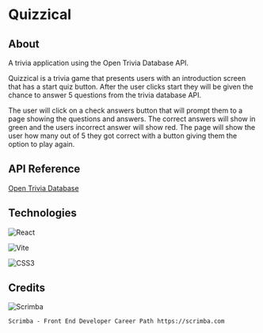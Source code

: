 # Quizzical

## About
A trivia application using the Open Trivia Database API.

Quizzical is a trivia game that presents users with an introduction screen that has a start quiz button. After the user clicks start they will be given the chance to answer 5 questions from the trivia database API.

The user will click on a check answers button that will prompt them to a page showing the questions and answers. The correct answers will show in green and the users incorrect answer will show red. The page will show the user how many out of 5 they got correct with a button giving them the option to play again.

## API Reference
[Open Trivia Database](https://opentdb.com/api_config.php)


## Technologies

![React](https://img.shields.io/badge/react-%2320232a.svg?style=for-the-badge&logo=react&logoColor=%2361DAFB)

![Vite](https://img.shields.io/badge/vite-%23646CFF.svg?style=for-the-badge&logo=vite&logoColor=white)

![CSS3](https://img.shields.io/badge/css3-%231572B6.svg?style=for-the-badge&logo=css3&logoColor=white)


## Credits

![Scrimba](https://img.shields.io/badge/scrimba-2B283A?style=for-the-badge&logo=scrimba&logoColor=white)

`Scrimba - Front End Developer Career Path
https://scrimba.com`




